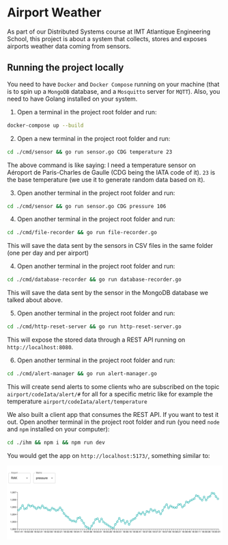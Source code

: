 # Airport Weather

As part of our Distributed Systems course at IMT Atlantique Engineering School, this project is about a system that collects, stores and exposes airports weather data coming from sensors.

## Running the project locally

You need to have `Docker` and `Docker Compose` running on your machine (that is to spin up a `MongoDB` database, and a `Mosquitto` server for `MQTT`). Also, you need to have Golang installed on your system.

1. Open a terminal in the project root folder and run:

```sh
docker-compose up --build
```

2. Open a new terminal in the project root folder and run:

```sh
cd ./cmd/sensor && go run sensor.go CDG temperature 23
```

The above command is like saying: I need a temperature sensor on Aéroport de Paris-Charles de Gaulle (CDG being the IATA code of it). `23` is the base temperature (we use it to generate random data based on it).

3. Open another terminal in the project root folder and run:

```sh
cd ./cmd/sensor && go run sensor.go CDG pressure 106
```

4. Open another terminal in the project root folder and run:

```sh
cd ./cmd/file-recorder && go run file-recorder.go
```

This will save the data sent by the sensors in CSV files in the same folder (one per day and per airport)

4. Open another terminal in the project root folder and run:

```sh
cd ./cmd/database-recorder && go run database-recorder.go
```

This will save the data sent by the sensor in the MongoDB database we talked about above.

5. Open another terminal in the project root folder and run:

```sh
cd ./cmd/http-reset-server && go run http-reset-server.go
```

This will expose the stored data through a REST API running on `http://localhost:8080`.

6. Open another terminal in the project root folder and run:

```sh
cd ./cmd/alert-manager && go run alert-manager.go
```

This will create send alerts to some clients who are subscribed on the topic `airport/codeIata/alert/#` for all for a specific metric like for example the temperature `airport/codeIata/alert/temperature`

We also built a client app that consumes the REST API. If you want to test it out. Open another terminal in the project root folder and run (you need `node` and `npm` installed on your computer):

```sh
cd ./ihm && npm i && npm run dev
```

You would get the app on `http://localhost:5173/`, something similar to:

<img src = "./ihm.png"/>
